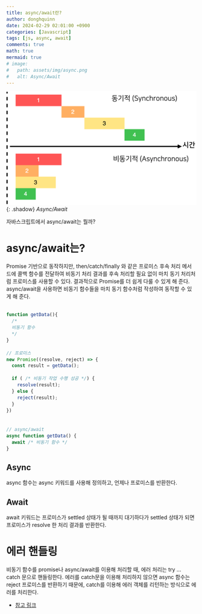 ```yaml
---
title: async/await란?
author: donghquinn
date: 2024-02-29 02:01:00 +0900
categories: [Javascript]
tags: [js, async, await]
comments: true
math: true
mermaid: true
# image:
#   path: assets/img/async.png
#   alt: Async/Await
---
```


![Desktop View](assets/img/js/async/async.png){: .shadow}
_Async/Await_

자바스크립트에서 async/await는 뭘까?

# async/await는?

Promise 기반으로 동작하지만, then/catch/finally 와 같은 프로미스 후속 처리 메서드에 콜백 함수를 전달하여
비동기 처리 결과를 후속 처리할 필요 없이 마치 동기 처리처럼 프로미스를 사용할 수 있다.
결과적으로 Promise를 더 쉽게 다룰 수 있게 해 준다.
async/await을 사용하면 비동기 함수들을 마치 동기 함수처럼 작성하여 동작할 수 있게 해 준다.

```js

function getData(){
  /*
  비동기 함수
  */
}

// 프로미스
new Promise((resolve, reject) => {
  const result = getData();

  if ( /* 비동기 작업 수행 성공 */) {
    resolve(result);
  } else {
    reject(result);
  }
})


// async/await
async function getData() {
  await /* 비동기 함수 */
}
```

## Async

async 함수는 async 키워드를 사용해 정의하고, 언제나 프로미스를 반환한다.

## Await

await 키워드는 프로미스가 settled 상태가 될 때까지 대기하다가 settled 상태가 되면 프로미스가 resolve 한 처리 결과를 반환한다.

# 에러 핸들링

비동기 함수를 promise나 async/await를 이용해 처리할 때, 에러 처리는 try ... catch 문으로 핸들링한다.
에러를 catch문을 이용해 처리하지 않으면 async 함수는 reject 프로미스를 반환하기 때문에, catch를 이용해 에러 객체를 리턴하는 방식으로 에러를 처리한다.

- [참고 링크](https://learnjs.vlpt.us/async/02-async-await.html)
